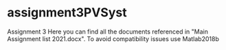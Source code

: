 # assignment3PVSyst
Assignment 3
Here you can find all the documents referenced in "Main Assignment list 2021.docx".
To avoid compatibility issues use Matlab2018b
